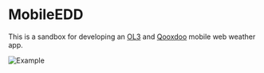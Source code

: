 # MobileEDD

This is a sandbox for developing an [OL3](http://openlayers.org/) and [Qooxdoo](http://qooxdoo.org/) mobile web weather app.

![Example](https://github.com/eflowbeach/MobileWx/blob/master/MobileWx.png?raw=true)